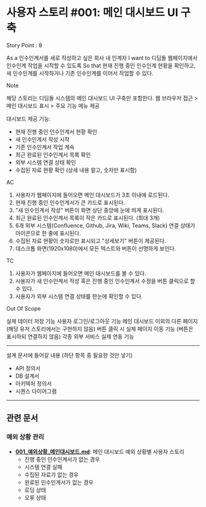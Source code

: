 # 사용자 스토리 #001: 메인 대시보드 UI 구축

Story Point : 8

As a 인수인계서를 새로 작성하고 싶은 회사 내 인계자
I want to 디딤돌 웹페이지에서 인수인계 작업을 시작할 수 있도록
So that 현재 진행 중인 인수인계 현황을 확인하고, 새 인수인계를 시작하거나 기존 인수인계를 이어서 작업할 수 있다.

Note

해당 스토리는 디딤돌 시스템의 메인 대시보드 UI 구축만 포함한다.
웹 브라우저 접근 > 메인 대시보드 표시 > 주요 기능 메뉴 제공

대시보드 제공 기능:
- 현재 진행 중인 인수인계서 현황 확인
- 새 인수인계서 작성 시작
- 기존 인수인계서 작업 계속
- 최근 완료된 인수인계서 목록 확인
- 외부 시스템 연결 상태 확인
- 수집된 자료 현황 확인 (상세 내용 말고, 숫자만 표시함)

AC

1. 사용자가 웹페이지에 들어오면 메인 대시보드가 3초 이내에 로드된다.
2. 현재 진행 중인 인수인계서가 큰 카드로 표시된다.
3. "새 인수인계서 작성" 버튼이 화면 상단 중앙에 눈에 띄게 표시된다.
4. 최근 완료된 인수인계서 목록이 작은 카드로 표시된다. (최대 3개)
5. 6개 외부 시스템(Confluence, Github, Jira, Wiki, Teams, Slack) 연결 상태가 아이콘으로 한 줄에 표시된다.
6. 수집된 자료 현황이 숫자로만 표시되고 "상세보기" 버튼이 제공된다.
7. 데스크톱 화면(1920x1080)에서 모든 텍스트와 버튼이 선명하게 보인다.

TC

1. 사용자가 웹페이지에 들어오면 메인 대시보드를 볼 수 있다.
2. 사용자가 새 인수인계서 작성 혹은 진행 중인 인수인계서 수정을 버튼 클릭으로 할 수 있다.
3. 사용자가 외부 시스템 연결 상태를 한눈에 확인할 수 있다.

Out Of Scope

실제 데이터 저장 기능
사용자 로그인/로그아웃 기능
메인 대시보드 이외의 다른 페이지 (해당 유저 스토리에서는 구현하지 않음)
버튼 클릭 시 실제 페이지 이동 기능 (버튼은 표시하되 연결하지 않음)
각종 외부 서비스 실제 연동 기능

-------------------

설계 문서에 들어갈 내용 (하단 항목 중 필요한 것만 넣기)
- API 정의서
- DB 설계서
- 아키텍처 정의서
- 시퀀스 다이어그램

---

## 관련 문서

### **예외 상황 관리**
- **[001_예외상황_메인대시보드.md](./001_예외상황_메인대시보드.md)**: 메인 대시보드 예외 상황별 사용자 스토리
  - 진행 중인 인수인계서가 없는 경우
  - 시스템 연결 실패
  - 수집된 자료가 없는 경우
  - 완료된 인수인계서가 없는 경우
  - 로딩 상태
  - 오류 상태

